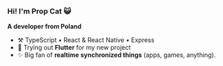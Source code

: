 ### Hi! I'm **Prop Cat** 😺
**A developer from Poland**

- ⚒️ TypeScript  •  React & React Native  •  Express
- 🌱 Trying out **Flutter** for my new project
- ✨ Big fan of **realtime synchronized things** (apps, games, anything).

